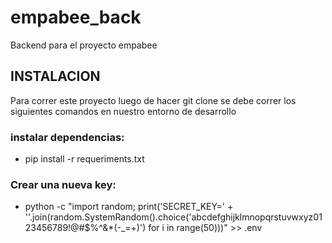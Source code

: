 # empabee_back
Backend para el proyecto empabee

## INSTALACION
Para correr este proyecto luego de hacer git clone se debe correr los siguientes comandos  en nuestro entorno de desarrollo

### instalar dependencias:
* pip install -r requeriments.txt
### Crear una nueva key: 
* python -c "import random; print('SECRET_KEY=' + ''.join(random.SystemRandom().choice('abcdefghijklmnopqrstuvwxyz0123456789!@#$%^&*(-_=+)') for i in range(50)))" >> .env
    

